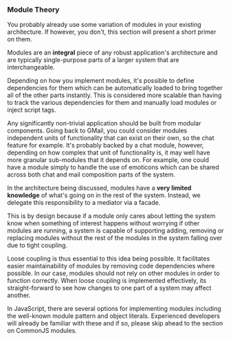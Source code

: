 ### Module Theory 

You probably already use some variation of modules in your existing
architecture. If however, you don't, this section will present a short primer on
them.

Modules are an **integral** piece of any robust application's architecture and
are typically single-purpose parts of a larger system that are interchangeable.

Depending on how you implement modules, it's possible to define dependencies
for them which can be automatically loaded to bring together all of the other 
parts instantly. This is considered more scalable than having to track the 
various dependencies for them and manually load modules or inject script tags.

Any significantly non-trivial application should be built from modular
components. Going back to GMail, you could consider modules independent units of
functionality that can exist on their own, so the chat feature for example. It's
probably backed by a chat module, however, depending on how complex that unit of
functionality is, it may well have more granular sub-modules that it depends on.
For example, one could have a module simply to handle the use of emoticons which
can be shared across both chat and mail composition parts of the system.

In the architecture being discussed, modules have a **very limited knowledge**
of what's going on in the rest of the system. Instead, we delegate this 
responsibility to a mediator via a facade.

This is by design because if a module only cares about letting the system know
when something of interest happens without worrying if other modules are running,
a system is capable of supporting adding, removing or replacing modules without 
the rest of the modules in the system falling over due to tight coupling.

Loose coupling is thus essential to this idea being possible. It facilitates
easier maintainability of modules by removing code dependencies where possible. 
In our case, modules should not rely on other modules in order to function 
correctly. When loose coupling is implemented effectively, its straight-forward 
to see how changes to one part of a system may affect another.

In JavaScript, there are several options for implementing modules including the
well-known module pattern and object literals. Experienced developers will 
already be familiar with these and if so, please skip ahead to the section on 
CommonJS modules.